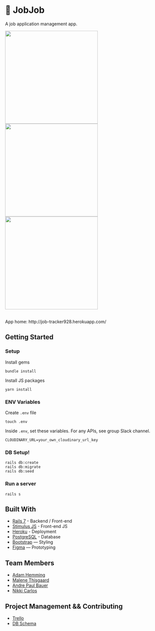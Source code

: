 # 🔎 JobJob

A job application management app.
<br>

<img src="https://user-images.githubusercontent.com/107089457/188594002-bf86ef0e-adc9-4c3f-96c2-992c55b16b02.png" width="300"> <img src="https://user-images.githubusercontent.com/107089457/188592618-97e8d54b-f616-4da3-ba10-c4ae93a963f6.png" width="300"> <img src="https://user-images.githubusercontent.com/107089457/188592625-8459730e-60aa-40e6-abbe-9939b453d67c.png" width="300">

<br>
App home: http://job-tracker928.herokuapp.com/
   

## Getting Started
### Setup

Install gems
```
bundle install
```
Install JS packages
```
yarn install
```

### ENV Variables
Create `.env` file
```
touch .env
```
Inside `.env`, set these variables. For any APIs, see group Slack channel.
```
CLOUDINARY_URL=your_own_cloudinary_url_key
```

### DB Setup!

```
rails db:create
rails db:migrate
rails db:seed
```

### Run a server
```
rails s
```

## Built With
- [Rails 7](https://guides.rubyonrails.org/) - Backend / Front-end
- [Stimulus JS](https://stimulus.hotwired.dev/) - Front-end JS
- [Heroku](https://heroku.com/) - Deployment
- [PostgreSQL](https://www.postgresql.org/) - Database
- [Bootstrap](https://getbootstrap.com/) — Styling
- [Figma](https://www.figma.com) — Prototyping

## Team Members
- [Adam Hemming](https://github.com/lw-a)
- [Malene Thisgaard](https://github.com/mthisgaard)
- [Andre Paul Bauer](https://github.com/BauerAndre)
- [Nikki Carlos](https://github.com/nrcrls)

## Project Management && Contributing
- [Trello](https://trello.com/b/MfGzTQUy/jobjob)
- [DB Schema](https://kitt.lewagon.com/db/74000)
